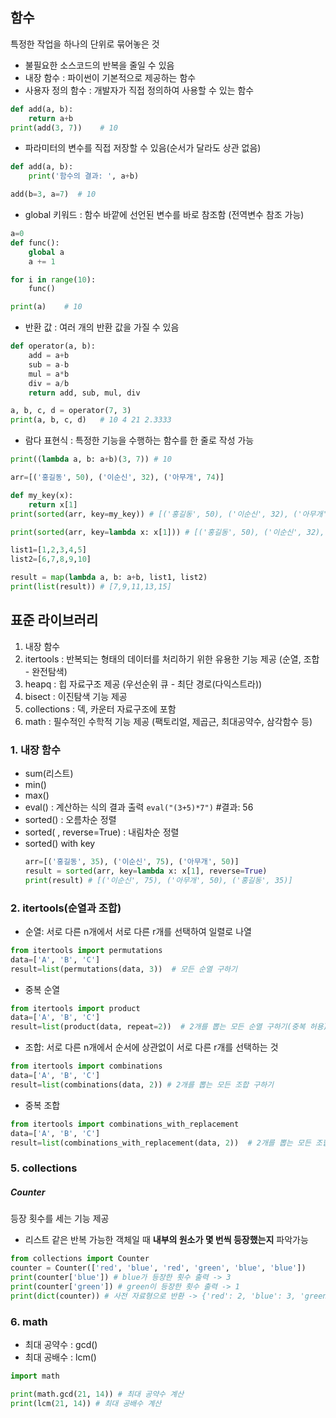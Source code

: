 ## 함수

특정한 작업을 하나의 단위로 묶어놓은 것

- 불필요한 소스코드의 반복을 줄일 수 있음
- 내장 함수 : 파이썬이 기본적으로 제공하는 함수
- 사용자 정의 함수 : 개발자가 직접 정의하여 사용할 수 있는 함수

```python
def add(a, b):
    return a+b
print(add(3, 7))    # 10
```

- 파라미터의 변수를 직접 저장할 수 있음(순서가 달라도 상관 없음)

```python
def add(a, b):
    print('함수의 결과: ', a+b)

add(b=3, a=7)  # 10
```

- global 키워드 : 함수 바깥에 선언된 변수를 바로 참조함 (전역변수 참조 가능)

```python
a=0
def func():
    global a
    a += 1

for i in range(10):
    func()

print(a)    # 10
```

- 반환 값 : 여러 개의 반환 값을 가질 수 있음

```python
def operator(a, b):
    add = a+b
    sub = a-b
    mul = a*b
    div = a/b
    return add, sub, mul, div

a, b, c, d = operator(7, 3)
print(a, b, c, d)   # 10 4 21 2.3333
```

- 람다 표현식 : 특정한 기능을 수행하는 함수를 한 줄로 작성 가능

```python
print((lambda a, b: a+b)(3, 7)) # 10
```

```python
arr=[('홍길동', 50), ('이순신', 32), ('아무개', 74)]

def my_key(x):
    return x[1]
print(sorted(arr, key=my_key)) # [('홍길동', 50), ('이순신', 32), ('아무개', 74)]

print(sorted(arr, key=lambda x: x[1])) # [('홍길동', 50), ('이순신', 32), ('아무개', 74)]
```

```python
list1=[1,2,3,4,5]
list2=[6,7,8,9,10]

result = map(lambda a, b: a+b, list1, list2)
print(list(result)) # [7,9,11,13,15]
```

## 표준 라이브러리

1. 내장 함수
2. itertools : 반복되는 형태의 데이터를 처리하기 위한 유용한 기능 제공 (순열, 조합 - 완전탐색)
3. heapq : 힙 자료구조 제공 (우선순위 큐 - 최단 경로(다익스트라))
4. bisect : 이진탐색 기능 제공
5. collections : 덱, 카운터 자료구조에 포함
6. math : 필수적인 수학적 기능 제공 (팩토리얼, 제곱근, 최대공약수, 삼각함수 등)

### 1. 내장 함수

- sum(리스트)
- min()
- max()
- eval() : 계산하는 식의 결과 출력 `eval("(3+5)*7")` #결과: 56
- sorted() : 오름차순 정렬
- sorted( , reverse=True) : 내림차순 정렬
- sorted() with key
  ```python
  arr=[('홍길동', 35), ('이순신', 75), ('아무개', 50)]
  result = sorted(arr, key=lambda x: x[1], reverse=True)
  print(result) # [('이순신', 75), ('아무개', 50), ('홍길동', 35)]
  ```

### 2. itertools(순열과 조합)

- 순열: 서로 다른 n개에서 서로 다른 r개를 선택하여 일렬로 나열

```python
from itertools import permutations
data=['A', 'B', 'C']
result=list(permutations(data, 3))  # 모든 순열 구하기
```

- 중복 순열

```python
from itertools import product
data=['A', 'B', 'C']
result=list(product(data, repeat=2))  # 2개를 뽑는 모든 순열 구하기(중복 허용)
```

- 조합: 서로 다른 n개에서 순서에 상관없이 서로 다른 r개를 선택하는 것

```python
from itertools import combinations
data=['A', 'B', 'C']
result=list(combinations(data, 2)) # 2개를 뽑는 모든 조합 구하기
```

- 중복 조합

```python
from itertools import combinations_with_replacement
data=['A', 'B', 'C']
result=list(combinations_with_replacement(data, 2))  # 2개를 뽑는 모든 조합 구하기(중복 허용)
```

### 5. collections

##### Counter

등장 횟수를 세는 기능 제공

- 리스트 같은 반복 가능한 객체일 때 **내부의 원소가 몇 번씩 등장했는지** 파악가능

```python
from collections import Counter
counter = Counter(['red', 'blue', 'red', 'green', 'blue', 'blue'])
print(counter['blue']) # blue가 등장한 횟수 출력 -> 3
print(counter['green']) # green이 등장한 횟수 출력 -> 1
print(dict(counter)) # 사전 자료형으로 반환 -> {'red': 2, 'blue': 3, 'green': 1}
```

### 6. math

- 최대 공약수 : gcd()
- 최대 공배수 : lcm()

```python
import math

print(math.gcd(21, 14)) # 최대 공약수 계산
print(lcm(21, 14)) # 최대 공배수 계산
```
